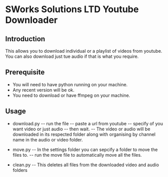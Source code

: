 # SWorks Solutions LTD Youtube Downloader
## Introduction
This allows you to download individual or a playlist of videos from youtube.
You can also download just tue audio if that is what you require.

## Prerequisite
- You will need to have python running on your machine.
- Any recent version will be ok.
- You need to download or have ffmpeg on your machine.

## Usage
- download.py
-- run the file
-- paste a url from youtube
-- specify of you want video or just audio
-- then wait.
-- The video or audio will be downloaded in its respected folder along with organising by channel name in the audio or video folder.

- move.py
-- In the settings folder you can sepcify a folder to move the files to.
-- run the move file to automatically move all the files.

- clean.py
-- This deletes all files from the downloaded video and audio folders 
